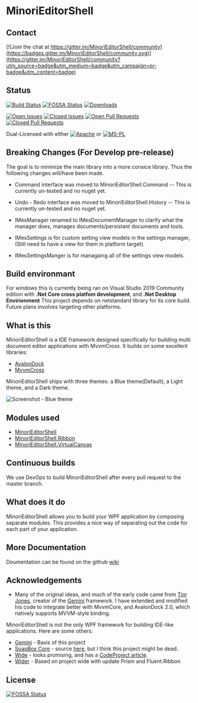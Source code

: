 # MinoriEditorShell

## Contact

[![Join the chat at https://gitter.im/MinoriEditorShell/community](https://badges.gitter.im/MinoriEditorShell/community.svg)](https://gitter.im/MinoriEditorShell/community?utm_source=badge&utm_medium=badge&utm_campaign=pr-badge&utm_content=badge)

## Status

[![Build Status](https://dev.azure.com/TorisanKitsune/MinoriEditorShell/_apis/build/status/TorisanKitsune.MinoriEditorShell?branchName=develop)](https://dev.azure.com/TorisanKitsune/MinoriEditorShell/_build/latest?definitionId=4&branchName=develop)
[![FOSSA Status](https://app.fossa.io/api/projects/git%2Bgithub.com%2FTorisanKitsune%2FMinoriEditorShell.svg?type=shield)](https://app.fossa.io/projects/git%2Bgithub.com%2FTorisanKitsune%2FMinoriEditorShell?ref=badge_shield)
[![Downloads](https://img.shields.io/nuget/dt/MinoriEditorShell.svg)](https://www.nuget.org/packages/MinoriEditorShell/)

[![Open Issues](https://img.shields.io/github/issues-raw/TorisanKitsune/MinoriEditorShell.svg)](https://github.com/TorisanKitsune/MinoriEditorShell/issues)
[![Closed Issues](https://img.shields.io/github/issues-closed-raw/TorisanKitsune/MinoriEditorShell.svg)](https://github.com/TorisanKitsune/MinoriEditorShell/issues)
[![Open Pull Requests](https://img.shields.io/github/issues-pr-raw/TorisanKitsune/MinoriEditorShell.svg)](https://github.com/TorisanKitsune/MinoriEditorShell/issues)
[![Closed Pull Requests](https://img.shields.io/github/issues-pr-closed-raw/TorisanKitsune/MinoriEditorShell.svg)](https://github.com/TorisanKitsune/MinoriEditorShell/issues)

Dual-Licensed with either
[![Apache](https://img.shields.io/badge/license-Apache-blue.svg)](https://github.com/TorisanKitsune/MinoriEditorShell/blob/master/LICENCE.txt) or
[![MS-PL](https://img.shields.io/badge/license-MsPL-blue.svg)](https://github.com/TorisanKitsune/MinoriEditorShell/blob/master/LICENCE.txt)

## Breaking Changes (For Develop pre-release)

The goal is to minimize the main library into a more consice library. Thus the following changes will/have been made.
* Command interface was moved to MinoriEditorShell.Command -- This is currently un-tested and no nuget yet.
* Undo - Redo interface was moved to MinoriEditorShell.History -- This is currently un-tested and no nuget yet.

* IMesManager renamed to IMesDocumentManager to clarify what the manager does, manages documents/persistant documents and tools.
* IMesSettings is for custom setting view models in the settings manager, (Still need to have a view for them in platform target).
* IMesSettingsManger is for managaing all of the settings view models. 

## Build environmant

For windows this is currently being ran on Visual Studio 2019 Community edition with **.Net Core cross platfom development**, and **.Net Desktop Envirionment**
This project depends on netstandard library for its core build. Future plans involves targeting other platforms.

## What is this

MinoriEditorShell is a IDE framework designed specifically for building multi document editor applications with MvvmCross. It builds on some excellent libraries:

* [AvalonDock](https://github.com/Dirkster99/AvalonDock)
* [MvvmCross](https://www.mvvmcross.com/)

MinoriEditorShell ships with three themes: a Blue theme(Default), a Light theme, and a Dark theme.

![Screenshot - Blue theme](https://raw.github.com/TorisanKitsune/MinoriEditorShell/master/Images/BlueDemoApp.png)

## Modules used

* [MinoriEditorShell](http://nuget.org/packages/MinoriEditorShell/)
* [MinoriEditorShell.Ribbon](http://nuget.org/packages/MinoriEditorShell.Ribbon/)
* [MinoriEditorShell.VirtualCanvas](http://nuget.org/packages/MinoriEditorShell.VirtualCanvas/)

## Continuous builds

We use DevOps to build MinoriEditorShell after every pull request to the master branch.

## What does it do

MinoriEditorShell allows you to build your WPF application by composing separate modules. This provides a nice
way of separating out the code for each part of your application.

## More Documentation

Doumentation can be found on the github [wiki](https://github.com/TorisanKitsune/MinoriEditorShell/wiki/)

## Acknowledgements

* Many of the original ideas, and much of the early code came from [Tim Jones](https://github.com/tgjones/), 
  creator of the [Gemini](https://github.com/tgjones/gemini/) framework. I have extended and modified 
  his code to integrate better with MvvmCore, and AvalonDock 2.0, which natively supports MVVM-style binding.

MinoriEditorShell is not the only WPF framework for building IDE-like applications. Here are some others:

* [Gemini](https://github.com/tgjones/gemini/) - Basis of this project
* [SoapBox Core](http://soapboxautomation.com/products/soapbox-core-2/) - source [here](http://svn.soapboxcore.com/svn/),
  but I think this project might be dead.
* [Wide](https://github.com/chandramouleswaran/Wide/) - looks promising, and has a 
  [CodeProject article](http://www.codeproject.com/Articles/551885/How-to-create-a-VS-2012-like-application-Wide-IDE).
* [Wider](https://github.com/TorisanKitsune/Wider) - Based on project wide with update Prism and Fluent.Ribbon


## License
[![FOSSA Status](https://app.fossa.io/api/projects/git%2Bgithub.com%2FTorisanKitsune%2FMinoriEditorShell.svg?type=large)](https://app.fossa.io/projects/git%2Bgithub.com%2FTorisanKitsune%2FMinoriEditorShell?ref=badge_large)